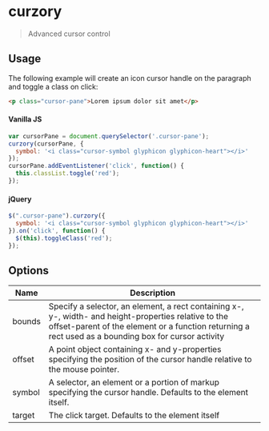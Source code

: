 # curzory
> Advanced cursor control

## Usage

The following example will create an icon cursor handle on the paragraph and toggle a class on click:

```html
<p class="cursor-pane">Lorem ipsum dolor sit amet</p>  
```

#### Vanilla JS

```js
var cursorPane = document.querySelector('.cursor-pane');
curzory(cursorPane, {
  symbol: '<i class="cursor-symbol glyphicon glyphicon-heart"></i>'
});
cursorPane.addEventListener('click', function() {
  this.classList.toggle('red');
});
```

#### jQuery

```js
$(".cursor-pane").curzory({
  symbol: '<i class="cursor-symbol glyphicon glyphicon-heart"></i>'
}).on('click', function() {
  $(this).toggleClass('red');
});

```


## Options

<table>
  <thead>
    <tr>
      <th>Name</th>
      <th>Description</th>
    </tr>
  </thead>
  <tbody>
    <tr>
      <td>bounds</td>
      <td>Specify a selector, an element, a rect containing x-, y-, width- and height-properties relative to the offset-parent of the element or a function returning a rect used as a bounding box for cursor activity</td>
    </tr>
    <tr>
      <td>offset</td>
      <td>A point object containing x- and y-properties specifying the position of the cursor handle relative to the mouse pointer.</td>
    </tr>
    <tr>
      <td>symbol</td>
      <td>A selector, an element or a portion of markup specifying the cursor handle. Defaults to the element itself.</td> 
    </tr>
    <tr>
      <td>target</td>
      <td>The click target. Defaults to the element itself</td>
    </tr>
  </tbody>
</table>